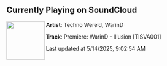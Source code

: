 ## Currently Playing on SoundCloud

[<img align="left" width="100" src="https://i1.sndcdn.com/artworks-zTKnJziSQvC7lzeG-nyyyPA-t500x500.png">](https://soundcloud.com/technowereld/premiere-warind-illusion-tisva001)

**Artist**: Techno Wereld, WarinD 

**Track**: Premiere: WarinD - Illusion [TISVA001]

Last updated at 5/14/2025, 9:02:54 AM
